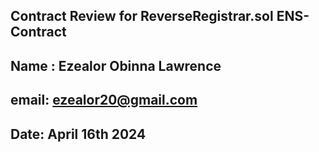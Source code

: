 ## Contract Review for ReverseRegistrar.sol ENS-Contract
## Name : Ezealor Obinna Lawrence
## email: ezealor20@gmail.com
## Date: April 16th 2024
